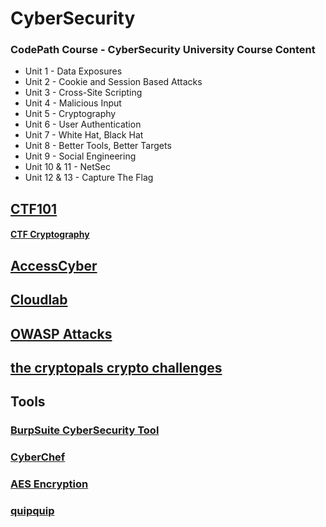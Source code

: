 # CyberSecurity

### CodePath Course - CyberSecurity University Course Content

* Unit 1 - Data Exposures
* Unit 2 - Cookie and Session Based Attacks
* Unit 3 - Cross-Site Scripting
* Unit 4 - Malicious Input
* Unit 5 - Cryptography
* Unit 6 - User Authentication
* Unit 7 - White Hat, Black Hat
* Unit 8 - Better Tools, Better Targets
* Unit 9 - Social Engineering
* Unit 10 & 11 - NetSec
* Unit 12 & 13 - Capture The Flag


## [CTF101](https://ctf101.org/)
#### [CTF Cryptography](https://ctf101.org/cryptography/overview/)

## [AccessCyber](https://www.accesscyber.org/resources/)
## [Cloudlab](https://cloudlab.us/)
## [OWASP Attacks](https://owasp.org/www-community/attacks/)
## [the cryptopals crypto challenges](https://cryptopals.com/)

## Tools

### [BurpSuite CyberSecurity Tool](https://portswigger.net/burp)
### [CyberChef](https://gchq.github.io/CyberChef/)
### [AES Encryption](https://aesencryption.net/)
### [quipquip](https://quipqiup.com/)
